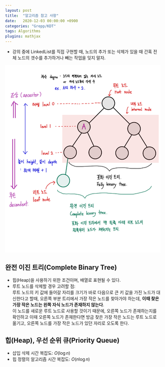 ```yaml
---
layout: post
title:  "알고리즘 참고 사항"
date:   2020-12-03 00:00:00 +0900
categories: "Grepp/KDT"
tags: Algorithms
plugins: mathjax
---
```


- 강의 중에 LinkedList를 직접 구현할 때, 노드의 추가 또는 삭제가 있을 때 간혹 전체 노드의 갯수를 추가하거나 빼는 작업을 잊지 말자.

![트리의 용어](/assets/grepp/tree.jpeg)


## 완전 이진 트리(Complete Binary Tree)

- 힙(Heap)을 사용하기 위한 조건이며, 배열로 표현될 수 있다.
- 루트 노드를 삭제할 경우 고려할 점:  
루트 노드의 키 값에 들어갈 자리를 크기가 바로 다음으로 큰 키 값을 가진 노드가 대신한다고 할때, 오른쪽 부분 트리에서 가장 작은 노드를 찾아가야 하는데, **이때 찾은 가장 작은 노드는 왼쪽 자식 노드가 존재하지 않는다**.  
이 노드를 새로운 루트 노드로 사용할 것이기 때문에, 오른쪽 노드가 존재하는지를 확인하고 이때 오른쪽 노드가 존재한다면 방금 찾은 가장 작은 노드는 루트 노드로 옮기고, 오른쪽 노드를 가장 작은 노드가 있던 자리로 오도록 한다.


## 힙(Heap), 우선 순위 큐(Priority Queue)

- 삽입 삭제 시간 복잡도: $O(\log n)$
- 힙 정렬의 알고리즘 시간 복잡도: $O(n \log n)$
